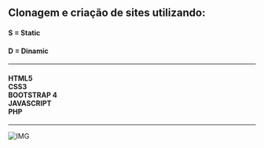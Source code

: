 <h2>Clonagem e criação de sites utilizando: </h2>
<h4>S = Static </h4>
<h4>D = Dinamic </h4>
<hr>

  <h4>HTML5
  <br>CSS3
  <br>BOOTSTRAP 4
  <br>JAVASCRIPT
  <br>PHP</h4>
<hr>

![IMG](https://dkrn4sk0rn31v.cloudfront.net/2018/01/17135411/html.png)
